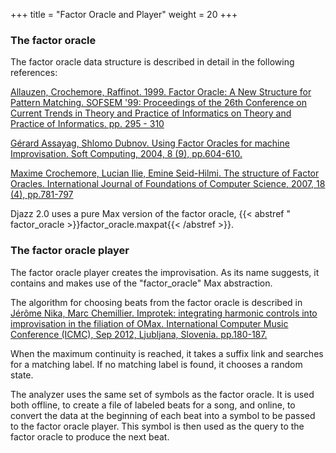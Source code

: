 +++
title = "Factor Oracle and Player"
weight = 20
+++


### The factor oracle

The factor oracle data structure is described in detail in the following references:

[Allauzen, Crochemore, Raffinot. 1999. Factor Oracle: A New Structure for Pattern Matching. SOFSEM '99: Proceedings of the 26th Conference on Current Trends in Theory and Practice of Informatics on Theory and Practice of Informatics. pp. 295 - 310](https://hal.science/hal-00619846v1/document)

[Gérard Assayag, Shlomo Dubnov. Using Factor Oracles for machine Improvisation. Soft Computing, 2004, 8 (9), pp.604-610.](https://hal.science/hal-01161221v1/document)

[Maxime Crochemore, Lucian Ilie, Emine Seid-Hilmi. The structure of Factor Oracles. International Journal of Foundations of Computer Science, 2007, 18 (4), pp.781-797](https://hal.science/hal-00619689/)

Djazz 2.0 uses a pure Max version of the factor oracle, {{< abstref " factor_oracle >}}factor_oracle.maxpat{{< /abstref >}}. 

### The factor oracle player

The factor oracle player creates the improvisation. As its name suggests, it contains and makes use of the "factor_oracle" Max abstraction. 

The algorithm for choosing beats from the factor oracle is described in [Jérôme Nika, Marc Chemillier. Improtek: integrating harmonic controls into improvisation in the filiation of OMax. International Computer Music Conference (ICMC), Sep 2012, Ljubljana, Slovenia. pp.180-187.](https://hal.sorbonne-universite.fr/hal-01059330v1)

When the maximum continuity is reached, it takes a suffix link and searches for a matching label. If no matching label is found, it chooses a random state.


The analyzer uses the same set of symbols as the factor oracle. It is used both offline, to create a file of labeled beats for a song, and online, to convert the data at the beginning of each beat into a symbol to be passed to the factor oracle player. 
This symbol is then used as the query to the factor oracle to produce the next beat.
